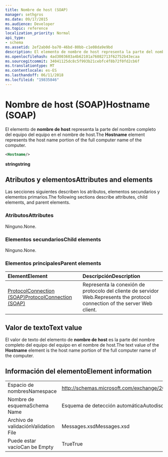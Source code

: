 ```yaml
---
title: Nombre de host (SOAP)
manager: sethgros
ms.date: 09/17/2015
ms.audience: Developer
ms.topic: reference
localization_priority: Normal
api_type:
- schema
ms.assetid: 2ef2ab0d-ba70-46bd-80bb-c1e08da9e9bd
description: El elemento de nombre de host representa la parte del nombre completo del equipo del equipo en el nombre de host.
ms.openlocfilehash: 4ad3003603a4b62101a76082713f62752b43ecaa
ms.sourcegitcommit: 34041125dc8c5f993b21cebfc4f8b72f0fd2cb6f
ms.translationtype: MT
ms.contentlocale: es-ES
ms.lasthandoff: 06/11/2018
ms.locfileid: "19835846"
---
```

# <a name="hostname-soap"></a><span data-ttu-id="a0d8d-103">Nombre de host (SOAP)</span><span class="sxs-lookup"><span data-stu-id="a0d8d-103">Hostname (SOAP)</span></span>

<span data-ttu-id="a0d8d-104">El elemento de **nombre de host** representa la parte del nombre completo del equipo del equipo en el nombre de host.</span><span class="sxs-lookup"><span data-stu-id="a0d8d-104">The **Hostname** element represents the host name portion of the full computer name of the computer.</span></span> 
  
```XML
<Hostname/>
```

 <span data-ttu-id="a0d8d-105">**string**</span><span class="sxs-lookup"><span data-stu-id="a0d8d-105">**string**</span></span>
## <a name="attributes-and-elements"></a><span data-ttu-id="a0d8d-106">Atributos y elementos</span><span class="sxs-lookup"><span data-stu-id="a0d8d-106">Attributes and elements</span></span>

<span data-ttu-id="a0d8d-107">Las secciones siguientes describen los atributos, elementos secundarios y elementos primarios.</span><span class="sxs-lookup"><span data-stu-id="a0d8d-107">The following sections describe attributes, child elements, and parent elements.</span></span>
  
### <a name="attributes"></a><span data-ttu-id="a0d8d-108">Atributos</span><span class="sxs-lookup"><span data-stu-id="a0d8d-108">Attributes</span></span>

<span data-ttu-id="a0d8d-109">Ninguno.</span><span class="sxs-lookup"><span data-stu-id="a0d8d-109">None.</span></span>
  
### <a name="child-elements"></a><span data-ttu-id="a0d8d-110">Elementos secundarios</span><span class="sxs-lookup"><span data-stu-id="a0d8d-110">Child elements</span></span>

<span data-ttu-id="a0d8d-111">Ninguno.</span><span class="sxs-lookup"><span data-stu-id="a0d8d-111">None.</span></span>
  
### <a name="parent-elements"></a><span data-ttu-id="a0d8d-112">Elementos principales</span><span class="sxs-lookup"><span data-stu-id="a0d8d-112">Parent elements</span></span>

|<span data-ttu-id="a0d8d-113">**Element**</span><span class="sxs-lookup"><span data-stu-id="a0d8d-113">**Element**</span></span>|<span data-ttu-id="a0d8d-114">**Descripción**</span><span class="sxs-lookup"><span data-stu-id="a0d8d-114">**Description**</span></span>|
|:-----|:-----|
|[<span data-ttu-id="a0d8d-115">ProtocolConnection (SOAP)</span><span class="sxs-lookup"><span data-stu-id="a0d8d-115">ProtocolConnection (SOAP)</span></span>](protocolconnection-soap.md) <br/> |<span data-ttu-id="a0d8d-116">Representa la conexión de protocolo del cliente de servidor Web.</span><span class="sxs-lookup"><span data-stu-id="a0d8d-116">Represents the protocol connection of the server Web client.</span></span>  <br/> |
   
## <a name="text-value"></a><span data-ttu-id="a0d8d-117">Valor de texto</span><span class="sxs-lookup"><span data-stu-id="a0d8d-117">Text value</span></span>

<span data-ttu-id="a0d8d-118">El valor de texto del elemento de **nombre de host** es la parte del nombre completo del equipo del equipo en el nombre de host.</span><span class="sxs-lookup"><span data-stu-id="a0d8d-118">The text value of the **Hostname** element is the host name portion of the full computer name of the computer.</span></span> 
  
## <a name="element-information"></a><span data-ttu-id="a0d8d-119">Información del elemento</span><span class="sxs-lookup"><span data-stu-id="a0d8d-119">Element information</span></span>

|||
|:-----|:-----|
|<span data-ttu-id="a0d8d-120">Espacio de nombres</span><span class="sxs-lookup"><span data-stu-id="a0d8d-120">Namespace</span></span>  <br/> |http://schemas.microsoft.com/exchange/2010/Autodiscover  <br/> |
|<span data-ttu-id="a0d8d-121">Nombre de esquema</span><span class="sxs-lookup"><span data-stu-id="a0d8d-121">Schema Name</span></span>  <br/> |<span data-ttu-id="a0d8d-122">Esquema de detección automática</span><span class="sxs-lookup"><span data-stu-id="a0d8d-122">Autodiscover schema</span></span>  <br/> |
|<span data-ttu-id="a0d8d-123">Archivo de validación</span><span class="sxs-lookup"><span data-stu-id="a0d8d-123">Validation File</span></span>  <br/> |<span data-ttu-id="a0d8d-124">Messages.xsd</span><span class="sxs-lookup"><span data-stu-id="a0d8d-124">Messages.xsd</span></span>  <br/> |
|<span data-ttu-id="a0d8d-125">Puede estar vacío</span><span class="sxs-lookup"><span data-stu-id="a0d8d-125">Can be Empty</span></span>  <br/> |<span data-ttu-id="a0d8d-126">True</span><span class="sxs-lookup"><span data-stu-id="a0d8d-126">True</span></span>  <br/> |
   

